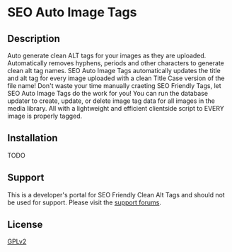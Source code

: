 SEO Auto Image Tags
======================

Description
----------------------------------------------
Auto generate clean ALT tags for your images as they are uploaded. Automatically removes hyphens, periods and other characters to generate clean alt tag names.
SEO Auto Image Tags automatically updates the title and alt tag for every image uploaded with a clean Title Case version of the file name! Don't waste your time manually craeting SEO Friendly Tags, let SEO Auto Image Tags do the work for you!
You can run the database updater to create, update, or delete image tag data for all images in the media library. All with a lightweight and efficient clientside script to EVERY image is properly tagged.

Installation
------------
TODO


Support
-------
This is a developer's portal for SEO Friendly Clean Alt Tags and should not be used for support. Please visit the
[support forums](https://wordpress.org/support/plugin/seo-auto-image-tags).

License
------------
[GPLv2](http://www.gnu.org/licenses/gpl-2.0.html)
